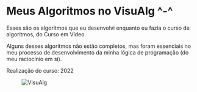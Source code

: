 <html>
  <head></head>
  <body>
    <main>
    <h1>Meus Algoritmos no VisuAlg ^-^</h1>
    <p>Esses são os algoritmos que eu desenvolvi enquanto eu fazia o curso de algoritmos, do Curso em Vídeo.</p>
    <p>Alguns desses algoritmos não estão completos, mas foram essenciais no meu processo de desenvolvimento da minha lógica de programação (do meu raciocínio em si).</p>
    <p>Realização do curso: 2022</p>
    <figure>
      <img src="https://purainfo.com.br/wp-content/uploads/2016/07/visual-300x205.jpg" alt="VisuAlg">
    </figure>
  </main>
  </body>
 </html>
